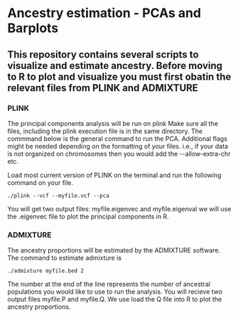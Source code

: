 # Ancestry estimation - PCAs and Barplots

## This repository contains several scripts to visualize and estimate ancestry. Before moving to R to plot and visualize you must first obatin the relevant files from PLINK and ADMIXTURE

### PLINK
The principal components analysis will be run on plink
Make sure all the files, including the plink execution file is in the same directory. 
The commmand below is the general command to run the PCA. Additional flags might be needed depending on the formatting of your files. i.e., if your data is not organized on chromosomes then you would add the --allow-extra-chr etc. 

Load most current version of PLINK on the terminal and run the following command on your file. 
```
./plink --vcf --myfile.vcf --pca
```
You will get two output files: myfile.eigenvec and myfile.eigenval we will use the .eigenvec file to plot the principal components in R.

### ADMIXTURE
The ancestry proportions will be estimated by the ADMIXTURE software. The command to estimate admixture is 
```
./admixture myfile.bed 2
```
The number at the end of the line represents the number of ancestral populations you would like to use to run the analysis. You will recieve two output files myfile.P and myfile.Q. We use load the Q file into R to plot the ancestry proportions. 

